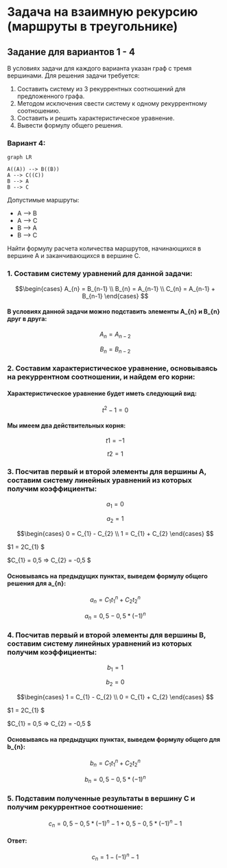 # Задача на взаимную рекурсию (маршруты в треугольнике)

## Задание для вариантов 1 - 4
В условиях задачи для каждого варианта указан граф с тремя вершинами. Для решения задачи требуется: 
1. Составить систему из 3 рекуррентных соотношений для предложенного графа.
2. Методом исключения свести систему к одному рекуррентному соотношению.
3. Составить и решить характеристическое уравнение.
4. Вывести формулу общего решения.

### Вариант 4:
```mermaid
graph LR

A((A)) --> B((B))
A --> C((C))
B --> A
B --> C
```
Допустимые маршруты:
- A --> B
- A --> C
- B --> A
- B --> C

Найти формулу расчета количества маршрутов, начинающихся в вершине A и заканчивающихся в вершине C.

### 1. Составим систему уравнений для данной задачи:

$$\begin{cases}
A_{n} = B_{n-1} \\ 
B_{n} = A_{n-1} \\
C_{n} = A_{n-1} + B_{n-1}
\end{cases} $$

#### В условиях данной задачи можно подставить элементы A_{n} и B_{n} друг в друга:

$$
A_{n} = A_{n-2}
$$

$$
B_{n} = B_{n-2}
$$

### 2. Составим характеристическое уравнение, основываясь на рекуррентном соотношении, и найдем его корни:
#### Характеристическое уравнение будет иметь следующий вид:

$$
t^2 - 1 = 0
$$

#### Мы имеем два действительных корня:

$$
t1 = -1
$$

$$
t2 = 1
$$

### 3. Посчитав первый и второй элементы для вершины A, составим систему линейных уравнений из которых получим коэффициенты:

$$
a_{1} = 0
$$

$$
a_{2} = 1
$$

$$\begin{cases}
0 = С_{1} - С_{2} \\ 
1 = С_{1} + С_{2} 
\end{cases} $$

$1 = 2С_{1} $

$C_{1} = 0,5 => C_{2} = -0,5 $

#### Основываясь на предыдущих пунктах, выведем формулу общего решения для a_{n}:
$$
a_n = С_{1} t_{1}^n + С_{2} t_{2}^n 
$$

$$
a_n = 0,5 - 0,5*(-1)^n
$$

### 4. Посчитав первый и второй элементы для вершины B, составим систему линейных уравнений из которых получим коэффициенты:
$$
b_{1} = 1
$$

$$
b_{2} = 0
$$

$$\begin{cases}
1 = С_{1} - С_{2} \\ 
0 = С_{1} + С_{2} 
\end{cases} $$

$1 = 2С_{1} $

$C_{1} = 0,5 => C_{2} = -0,5 $

#### Основываясь на предыдущих пунктах, выведем формулу общего для b_{n}:

$$
b_{n} = С_{1}t_{1}^n + С_{2}t_{2}^n
$$

$$
b_{n} = 0,5 - 0,5*(-1)^n 
$$

### 5. Подставим полученные результаты в вершину C и получим рекуррентное соотношение:

$$
с_{n} = 0,5 - 0,5*(-1)^n-1 + 0,5 - 0,5*(-1)^n-1
$$

#### Ответ:

$$
c_{n} = 1 - (-1)^n-1
$$
